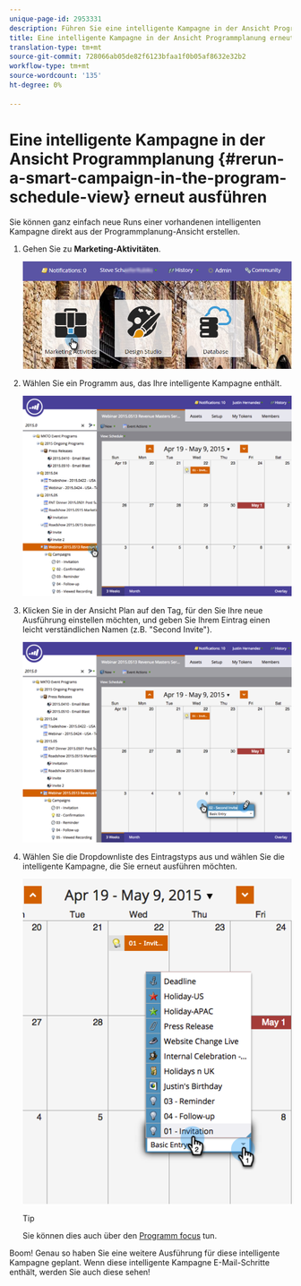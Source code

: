 ```yaml
---
unique-page-id: 2953331
description: Führen Sie eine intelligente Kampagne in der Ansicht Programmplanung - Marketing Docs - Produktdokumentation erneut aus.
title: Eine intelligente Kampagne in der Ansicht Programmplanung erneut ausführen
translation-type: tm+mt
source-git-commit: 728066ab05de82f6123bfaa1f0b05af8632e32b2
workflow-type: tm+mt
source-wordcount: '135'
ht-degree: 0%

---
```



# Eine intelligente Kampagne in der Ansicht Programmplanung {#rerun-a-smart-campaign-in-the-program-schedule-view} erneut ausführen

Sie können ganz einfach neue Runs einer vorhandenen intelligenten Kampagne direkt aus der Programmplanung-Ansicht erstellen.

1. Gehen Sie zu **Marketing-Aktivitäten**.

   ![](assets/login-marketing-activities-3.png)

1. Wählen Sie ein Programm aus, das Ihre intelligente Kampagne enthält.

   ![](assets/image2015-4-16-14-3a40-3a11.png)

1. Klicken Sie in der Ansicht Plan auf den Tag, für den Sie Ihre neue Ausführung einstellen möchten, und geben Sie Ihrem Eintrag einen leicht verständlichen Namen (z.B. &quot;Second Invite&quot;).

   ![](assets/image2015-4-16-14-3a42-3a0.png)

1. Wählen Sie die Dropdownliste des Eintragstyps aus und wählen Sie die intelligente Kampagne, die Sie erneut ausführen möchten.

   ![](assets/image2015-4-16-15-3a26-3a33.png)

   >[!TIP]
   >
   >Sie können dies auch über den [Programm focus](../../../../product-docs/core-marketo-concepts/marketing-calendar/understanding-the-calendar/understand-enable-program-focus.md) tun.

Boom! Genau so haben Sie eine weitere Ausführung für diese intelligente Kampagne geplant. Wenn diese intelligente Kampagne E-Mail-Schritte enthält, werden Sie auch diese sehen!